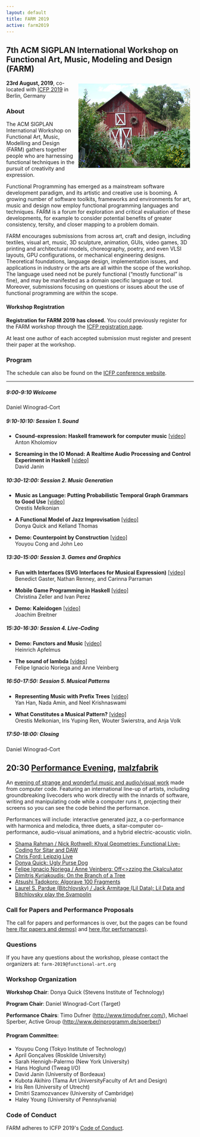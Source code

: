 ```yaml
---
layout: default
title: FARM 2019
active: farm2019
---
```


## 7th ACM SIGPLAN International Workshop on Functional Art, Music, Modeling and Design (FARM)

<img src="/files/farm-lambda-small.jpg" style="float: right; margin: 10px;" />

**23rd August, 2019**, co-located with
[ICFP 2019](https://icfp19.sigplan.org/) in Berlin, Germany

### About

The ACM SIGPLAN International Workshop on Functional Art, Music,
Modelling and Design (FARM) gathers together people who are harnessing
functional techniques in the pursuit of creativity and expression.

Functional Programming has emerged as a mainstream software
development paradigm, and its artistic and creative use is booming. A
growing number of software toolkits, frameworks and environments for
art, music and design now employ functional programming languages and
techniques. FARM is a forum for exploration and critical evaluation of
these developments, for example to consider potential benefits of
greater consistency, tersity, and closer mapping to a problem domain.

FARM encourages submissions from across art, craft and design,
including textiles, visual art, music, 3D sculpture, animation, GUIs,
video games, 3D printing and architectural models, choreography,
poetry, and even VLSI layouts, GPU configurations, or mechanical
engineering designs. Theoretical foundations, language design,
implementation issues, and applications in industry or the arts are
all within the scope of the workshop. The language used need not be
purely functional (“mostly functional” is fine), and may be manifested
as a domain specific language or tool. Moreover, submissions focusing
on questions or issues about the use of functional programming are
within the scope.


#### Workshop Registration

**Registration for FARM 2019 has closed.**
You could previously register for the FARM workshop through the
[ICFP registration page](http://icfp19.sigplan.org/attending/registration).

At least one author of each accepted submission must register and present their paper at the workshop.


### Program

The schedule can also be found on the
[ICFP conference website](https://icfp19.sigplan.org/home/farm-2019#program).

-------

##### 9:00-9:10 Welcome

  Daniel Winograd-Cort

##### 9:10-10:10: Session 1. Sound

* **Csound-expression: Haskell framework for computer music** <a href="https://youtu.be/jjOAINrXK-c">[video]</a><br/>
  Anton Kholomiov

* **Screaming in the IO Monad: A Realtime Audio Processing and Control Experiment in Haskell** <a href="https://youtu.be/-HM67q5IpA8">[video]</a><br/>
  David Janin

##### 10:30-12:00: Session 2. Music Generation

* **Music as Language: Putting Probabilistic Temporal Graph Grammars to Good Use** <a href="https://youtu.be/r8q5eeFHXIQ">[video]</a><br/>
  Orestis Melkonian

* **A Functional Model of Jazz Improvisation** <a href="https://youtu.be/4BlERw-J5kc">[video]</a><br/>
  Donya Quick and Kelland Thomas

* **Demo: Counterpoint by Construction** <a href="https://youtu.be/2VAxSvG9n0A">[video]</a><br/>
  Youyou Cong and John Leo

##### 13:30-15:00: Session 3. Games and Graphics

* **Fun with Interfaces (SVG Interfaces for Musical Expression)** <a href="https://youtu.be/nOFMN5g2GTg">[video]</a><br/>
  Benedict Gaster, Nathan Renney, and Carinna Parraman

* **Mobile Game Programming in Haskell** <a href="https://youtu.be/WXXmBi4TC3o">[video]</a><br/>
  Christina Zeller and Ivan Perez

* **Demo: Kaleidogen** <a href="https://youtu.be/ScAcoSPCqqQ">[video]</a><br/>
  Joachim Breitner

##### 15:30-16:30: Session 4. Live-Coding

* **Demo: Functors and Music** <a href="https://youtu.be/2zh8KfdlgJ8">[video]</a><br/>
  Heinrich Apfelmus

* **The sound of lambda** <a href="https://youtu.be/tRR9KsB5a1g">[video]</a><br/>
  Felipe Ignacio Noriega and Anne Veinberg

##### 16:50-17:50: Session 5. Musical Patterns

* **Representing Music with Prefix Trees** <a href="https://youtu.be/ZqumKZ3E-JQ">[video]</a><br/>
  Yan Han, Nada Amin, and Neel Krishnaswami

* **What Constitutes a Musical Pattern?** <a href="https://youtu.be/vSjBnHnmndg">[video]</a><br/>
  Orestis Melkonian, Iris Yuping Ren, Wouter Swierstra, and Anja Volk

##### 17:50-18:00: Closing

  Daniel Winograd-Cort

## 20:30 [Performance Evening](performance.html), [malzfabrik](http://www.malzfabrik.de/)

An [evening of strange and wonderful music and audio/visual work](performance.html) made
from computer code. Featuring an international line-up of artists,
including groundbreaking livecoders who work directly with the innards
of software, writing and manipulating code while a computer runs it,
projecting their screens so you can see the code behind the
performance.

Performances will include: interactive generated jazz, a co-performance
with harmonica and melodica, three duets, a sitar-computer
co-performance, audio-visual animations, and a hybrid electric-acoustic
violin.

- [Shama Rahman / Nick Rothwell: Khyal Geometries: Functional Live-Coding for Sitar and DAW](performance.html#rahmanrothwell)
- [Chris Ford: Leipzig Live](performance.html#ford)
- [Donya Quick: Ugly Purse Dog](performance.html#quick)
- [Felipe Ignacio Noriega / Anne Veinberg: Off<>zzing the Ckalcuλator](performance.html#noriegaveinberg)
- [Dimitris Kyriakoudis: On the Branch of a Tree](performance.html#kyriakoudis)
- [Atsushi Tadokoro: Algorave 100 Fragments](performance.html#tadokoro)
- [Laurel S. Pardue (Bitchlovsky) / Jack Armitage (Lil Data): Lil Data and Bitchlovsky play the Svampolin](performance.html#parduearmitage)

### Call for Papers and Performance Proposals

The call for papers and performances is over, but the pages can be found
[here (for papers and demos)](cfp.html)
and [here (for perfornances)](call-for-performances.html).

### Questions

If you have any questions about the workshop, please contact the organizers
at: `farm-2019@functional-art.org`

### Workshop Organization

**Workshop Chair**: Donya Quick (Stevens Institute of Technology)

**Program Chair**: Daniel Winograd-Cort (Target)

**Performance Chairs**: Timo Dufner (http://www.timodufner.com/),
Michael Sperber, Active Group (http://www.deinprogramm.de/sperber/)

#### Program Committee:

* Youyou Cong (Tokyo Institute of Technology)
* April Gonçalves (Roskilde University)
* Sarah Hennigh-Palermo (New York University)
* Hans Hoglund (Tweag I/O)
* David Janin (University of Bordeaux)
* Kubota Akihiro (Tama Art UniversityFaculty of Art and Design)
* Iris Ren (University of Utrecht)
* Dmitri Szamozvancev (University of Cambridge)
* Haley Young (University of Pennsylvania)

### Code of Conduct

FARM adheres to ICFP 2019's
[Code of Conduct](http://icfp19.sigplan.org/attending/code-of-conduct).
